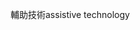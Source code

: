 <span data-ttu-id="483b9-101">輔助技術</span><span class="sxs-lookup"><span data-stu-id="483b9-101">assistive technology</span></span>